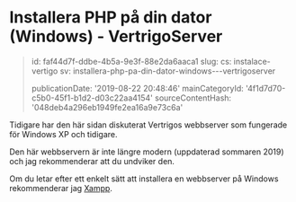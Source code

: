 Installera PHP på din dator (Windows) - VertrigoServer
======================================================

> id: faf44d7f-ddbe-4b5a-9e3f-88e2da6aaca1
> slug:
> 	cs: instalace-vertigo
> 	sv: installera-php-pa-din-dator-windows---vertrigoserver
> 
> publicationDate: '2019-08-22 20:48:46'
> mainCategoryId: '4f1d7d70-c5b0-45f1-b1d2-d03c22aa4154'
> sourceContentHash: '048deb4a296eb1949fe2ea16a9e73c6a'

Tidigare har den här sidan diskuterat Vertrigos webbserver som fungerade för Windows XP och tidigare.

Den här webbservern är inte längre modern (uppdaterad sommaren 2019) och jag rekommenderar att du undviker den.

Om du letar efter ett enkelt sätt att installera en webbserver på Windows rekommenderar jag <a href="https://www.apachefriends.org/index.html">Xampp</a>.

